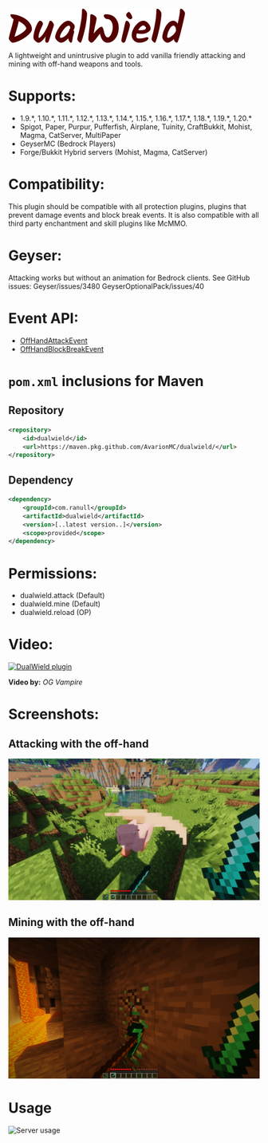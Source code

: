 ![logo](images/logo.png)

A lightweight and unintrusive plugin to add vanilla friendly attacking and mining with off-hand weapons and tools.​

# Supports:

* 1.9.\*, 1.10.\*, 1.11.\*, 1.12.\*, 1.13.\*, 1.14.\*, 1.15.\*, 1.16.\*, 1.17.\*, 1.18.\*, 1.19.\*, 1.20.\*
* Spigot, Paper, Purpur, Pufferfish, Airplane, Tuinity, CraftBukkit, Mohist, Magma, CatServer, MultiPaper
* GeyserMC (Bedrock Players)
* Forge/Bukkit Hybrid servers (Mohist, Magma, CatServer)


# Compatibility:
This plugin should be compatible with all protection plugins, plugins that prevent damage events and block break events. It is also compatible with all third party enchantment and skill plugins like McMMO.


# Geyser:
Attacking works but without an animation for Bedrock clients.
See GitHub issues:
Geyser/issues/3480
GeyserOptionalPack/issues/40


# Event API:
* [OffHandAttackEvent](https://github.com/AvarionMC/dualwield/blob/master/core/src/main/java/org/avarion/dualwield/event/OffHandAttackEvent.java)
* [OffHandBlockBreakEvent](https://github.com/AvarionMC/dualwield/blob/master/core/src/main/java/org/avarion/dualwield/event/OffHandBlockBreakEvent.java)


# `pom.xml` inclusions for Maven
## Repository
```xml
<repository>
    <id>dualwield</id>
    <url>https://maven.pkg.github.com/AvarionMC/dualwield/</url>
</repository>
```
## Dependency
```xml
<dependency>
    <groupId>com.ranull</groupId>
    <artifactId>dualwield</artifactId>
    <version>[..latest version..]</version>
    <scope>provided</scope>
</dependency>
```


# Permissions:
* dualwield.attack (Default)
* dualwield.mine (Default)
* dualwield.reload (OP)


# Video:
[![DualWield plugin](https://img.youtube.com/vi/2d7zeuqgrew/0.jpg)](https://www.youtube.com/watch?v=2d7zeuqgrew)

**Video by:** _OG Vampire_


# Screenshots:
## Attacking with the off-hand
![Attacking with the off-hand](images/screenshot1.png)

## Mining with the off-hand
![Mining with the off-hand](images/screenshot2.png)


# Usage
![Server usage](https://bstats.org/signatures/bukkit/AvarionDualWield.svg)
